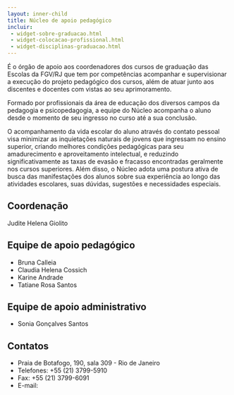 ```yaml
---
layout: inner-child
title: Núcleo de apoio pedagógico
incluir:
 - widget-sobre-graduacao.html
 - widget-colocacao-profissional.html
 - widget-disciplinas-graduacao.html
---
```


É o órgão de apoio aos coordenadores dos cursos de graduação das
Escolas da FGV/RJ que tem por competências acompanhar e supervisionar
a execução do projeto pedagógico dos cursos, além de atuar junto aos
discentes e docentes com vistas ao seu aprimoramento.

Formado por profissionais da área de educação dos diversos campos da
pedagogia e psicopedagogia, a equipe do Núcleo acompanha o aluno desde
o momento de seu ingresso no curso até a sua conclusão.

O acompanhamento da vida escolar do aluno através do contato pessoal
visa minimizar as inquietações naturais de jovens que ingressam no
ensino superior, criando melhores condições pedagógicas para seu
amadurecimento e aproveitamento intelectual, e reduzindo
significativamente as taxas de evasão e fracasso encontradas
geralmente nos cursos superiores. Além disso, o Núcleo adota uma
postura ativa de busca das manifestações dos alunos sobre sua
experiência ao longo das atividades escolares, suas dúvidas, sugestões
e necessidades especiais.


## Coordenação

Judite Helena Giolito

## Equipe de apoio pedagógico

- Bruna Calleia
- Claudia Helena Cossich
- Karine Andrade
- Tatiane Rosa Santos

## Equipe de apoio administrativo

- Sonia Gonçalves Santos

## Contatos

- Praia de Botafogo, 190, sala 309 - Rio de Janeiro
- Telefones: +55 (21) 3799-5910
- Fax: +55 (21) 3799-6091
- E-mail: <script type='text/javascript'>var a = new Array('o@fg','ogic','edag','eo.p','nucl','v.br');document.write("<a href='mailto:"+a[4]+a[3]+a[2]+a[1]+a[0]+a[5]+"'>"+a[4]+a[3]+a[2]+a[1]+a[0]+a[5]+"</a>");</script>


